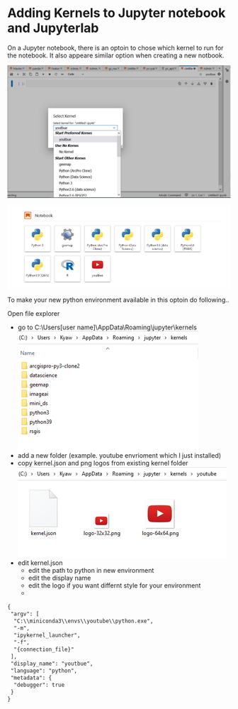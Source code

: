 # Adding Kernels to Jupyter notebook and Jupyterlab
On a Jupyter notebook, there is an optoin to chose which kernel to run for the notebook. It also appeare similar option when creating a new notbook.

<img src="images\kernel_selection1.png"></img>

<img src="images\kernel_selection2.png"></img>

To make your new python environment available in this optoin do following..

Open file explorer
 - go to C:\Users\[user name]\AppData\Roaming\jupyter\kernels\
 <img src="images\kernel_folders.png"></img>
 - add a new folder (example. youtube envrioment which I just installed)
 - copy kernel.json and png logos from existing kernel folder
 <img src="images\kernel_folder.png"></img>
 - edit kernel.json
   - edit the path to python in new environment
   - edit the display name
   - edit the logo if you want differnt style for your environment  
   - 
```
{
 "argv": [
  "C:\\miniconda3\\envs\\youtube\\python.exe",
  "-m",
  "ipykernel_launcher",
  "-f",
  "{connection_file}"
 ],
 "display_name": "youtbue",
 "language": "python",
 "metadata": {
  "debugger": true
 }
}
```
